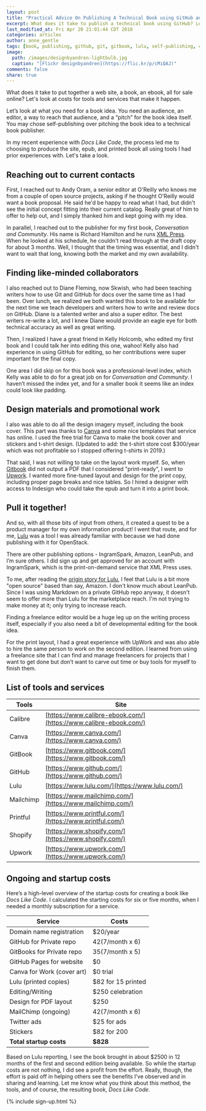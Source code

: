 ```yaml
---
layout: post
title: "Practical Advice On Publishing A Technical Book using GitHub and GitBook"
excerpt: What does it take to publish a technical book using GitHub? Let's dig into tools, processes, revenue, and costs.
last_modified_at: Fri Apr 20 21:01:44 CDT 2018
categories: articles
author: anne_gentle
tags: [book, publishing, github, git, gitbook, lulu, self-publishing, collaboration, design, layout]
image:
  path: /images/designbyandren-lightbulb.jpg
  caption: "[Flickr designbyandren](https://flic.kr/p/cMiQAJ)"
comments: false
share: true
---
```


What does it take to put together a web site, a book, an ebook, all for sale online? Let's look at costs for tools and services that make it happen.

Let’s look at what you need for a book idea. You need an audience, an editor, a way to reach that audience, and a “pitch” for the book idea itself. You may chose self-publishing over pitching the book idea to a technical book publisher.

In my recent experience with *Docs Like Code*, the process led me to choosing to produce the site, epub, and printed book all using tools I had prior experiences with. Let's take a look.

## Reaching out to current contacts

First, I reached out to Andy Oram, a senior editor at O'Reilly who knows me from a couple of open source projects, asking if he thought O'Reilly would want a book proposal. He said he'd be happy to read what I had, but didn't see the initial concept fitting into their current catalog. Really great of him to offer to help out, and I simply thanked him and kept going with my idea.

In parallel, I reached out to the publisher for my first book, *Conversation and Community*. His name is Richard Hamilton and he runs [XML Press](https://xmlpress.com). When he looked at his schedule,
he couldn't read through at the draft copy for about 3 months. Well, I thought that the timing was essential, and I didn't want to wait that long, knowing both the market and my own availability.

## Finding like-minded collaborators

I also reached out to Diane Fleming, now Skwish, who had been teaching writers how to use Git and GitHub for docs over the same time as I had been. Over lunch, we realized we both wanted this book to be available for the next time we teach developers and writers how to write and review docs on GitHub. Diane is a talented writer and also a super editor. The best writers re-write a lot, and I knew Diane would provide an eagle eye for both technical accuracy as well as great writing.

Then, I realized I have a great friend in Kelly Holcomb, who edited my first book and I could talk her into editing this one, wahoo! Kelly also had experience in using GitHub for editing, so her contributions were super important for the final copy.

One area I did skip on for this book was a professional-level index, which Kelly was able to do for a great job on for *Conversation and Community*. I haven’t missed the index yet, and for a smaller book it seems like an index could look like padding.

## Design materials and promotional work

I also was able to do all the design imagery myself, including the book cover. This part was thanks to [Canva](https://www.canva.com/) and some nice templates that service has online. I used the free trial for Canva to make the book cover and stickers and t-shirt design. (Updated to add: the t-shirt store cost $300/year which was not profitable so I stopped offering t-shirts in 2019.)

That said, I was not willing to take on the layout work myself. So, when [Gitbook](https://www.gitbook.com/) did not output a PDF that I considered "print-ready", I went to [Upwork](https://www.upwork.com). I wanted more fine-tuned layout and design for the print copy, including proper page breaks and nice tables. So I hired a designer with access to Indesign who could take the epub and turn it into a print book.

## Pull it together!

And so, with all those bits of input from others, it created a quest to be a product manager for my own information product! I went that route, and for me, [Lulu](https://www.lulu.com/) was a tool I was already familiar with because we had done publishing with it for OpenStack.

There are other publishing options - IngramSpark, Amazon, LeanPub, and I’m sure others. I did sign up and get approved for an account with IngramSpark, which is the print-on-demand service that XML Press uses.

To me, after reading the [origin story for Lulu](https://www.lulu.com/about/our-story), I feel that Lulu is a bit more "open source" based than say, Amazon. I don't know much about LeanPub. Since I was using Markdown on a private GitHub repo anyway, it doesn't seem to offer more than Lulu for the marketplace reach. I'm not trying to make money at it; only trying to increase reach.

Finding a freelance editor would be a huge leg up on the writing process itself, especially if you also need a bit of developmental editing for the book idea.

For the print layout, I had a great experience with UpWork and was also able to hire the same person to work on the second edition. I learned from using a freelance site that I can find and manage freelancers for projects that I want to get done but don’t want to carve out time or buy tools for myself to finish them.

## List of tools and services

| Tools     | Site                                                             |
|-----------|------------------------------------------------------------------|           
| Calibre   | [https://www.calibre-ebook.com/](https://www.calibre-ebook.com/) |
| Canva     | [https://www.canva.com/](https://www.canva.com/)                 |             
| GitBook   | [https://www.gitbook.com/](https://www.gitbook.com/)             |
| GitHub    | [https://www.github.com/](https://www.github.com/)               |
| Lulu      | [https://www.lulu.com/](https://www.lulu.com/)                   |
| Mailchimp | [https://www.mailchimp.com/](https://www.mailchimp.com/)         |
| Printful  | [https://www.printful.com/](https://www.printful.com/)           |
| Shopify   | [https://www.shopify.com/](https://www.shopify.com/)             |
| Upwork    | [https://www.upwork.com/](https://www.upwork.com/)               |

## Ongoing and startup costs

Here’s a high-level overview of the startup costs for creating a book like *Docs Like Code*.
I calculated the starting costs for six or five months, when I needed a monthly subscription for a service.

| Service                    |  Costs              |
|----------------------------|---------------------|                                     
| Domain name registration   |	$20/year           |
| GitHub for Private repo    |  $42 ($7/month x 6) |
| GitBooks for Private repo  |  $35 ($7/month x 5) |
| GitHub Pages for website   |  $0                 |
| Canva for Work (cover art) |  $0 trial           |
| Lulu (printed copies) 		 |  $82 for 15 printed |
| Editing/Writing						 |	$250 celebration   |
| Design for PDF layout 		 |  $250               |
| MailChimp (ongoing) 			 |	$42 ($7/month x 6) |
| Twitter ads 							 |	$25 for ads        |
| Stickers                   |  $82 for 200        |
| **Total startup costs**    |  **$828**           |

Based on Lulu reporting, I see the book brought in about $2500 in 12 months of the first and second edition being available. So while the startup costs are not nothing, I did see a profit from the effort. Really, though, the effort is paid off in helping others see the benefits I've observed and in sharing and learning. Let me know what you think about this method, the tools, and of course, the resulting book, *Docs Like Code*.

{% include sign-up.html %}
